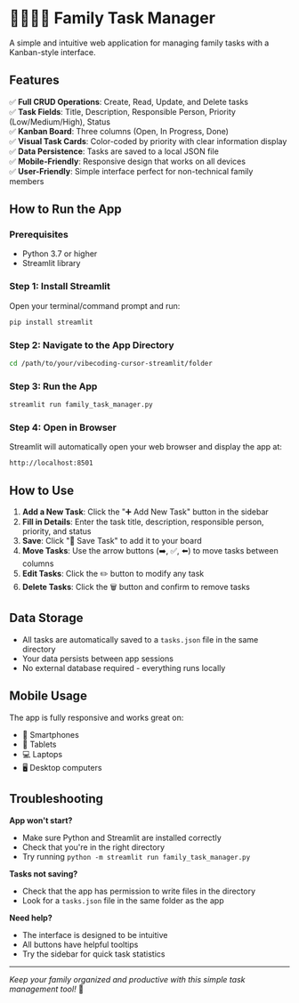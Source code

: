 # 👨‍👩‍👧‍👦 Family Task Manager

A simple and intuitive web application for managing family tasks with a Kanban-style interface.

## Features

✅ **Full CRUD Operations**: Create, Read, Update, and Delete tasks  
✅ **Task Fields**: Title, Description, Responsible Person, Priority (Low/Medium/High), Status  
✅ **Kanban Board**: Three columns (Open, In Progress, Done)  
✅ **Visual Task Cards**: Color-coded by priority with clear information display  
✅ **Data Persistence**: Tasks are saved to a local JSON file  
✅ **Mobile-Friendly**: Responsive design that works on all devices  
✅ **User-Friendly**: Simple interface perfect for non-technical family members  

## How to Run the App

### Prerequisites
- Python 3.7 or higher
- Streamlit library

### Step 1: Install Streamlit
Open your terminal/command prompt and run:
```bash
pip install streamlit
```

### Step 2: Navigate to the App Directory
```bash
cd /path/to/your/vibecoding-cursor-streamlit/folder
```

### Step 3: Run the App
```bash
streamlit run family_task_manager.py
```

### Step 4: Open in Browser
Streamlit will automatically open your web browser and display the app at:
```
http://localhost:8501
```

## How to Use

1. **Add a New Task**: Click the "➕ Add New Task" button in the sidebar
2. **Fill in Details**: Enter the task title, description, responsible person, priority, and status
3. **Save**: Click "💾 Save Task" to add it to your board
4. **Move Tasks**: Use the arrow buttons (➡️, ✅, ⬅️) to move tasks between columns
5. **Edit Tasks**: Click the ✏️ button to modify any task
6. **Delete Tasks**: Click the 🗑️ button and confirm to remove tasks

## Data Storage

- All tasks are automatically saved to a `tasks.json` file in the same directory
- Your data persists between app sessions
- No external database required - everything runs locally

## Mobile Usage

The app is fully responsive and works great on:
- 📱 Smartphones
- 📱 Tablets  
- 💻 Laptops
- 🖥️ Desktop computers

## Troubleshooting

**App won't start?**
- Make sure Python and Streamlit are installed correctly
- Check that you're in the right directory
- Try running `python -m streamlit run family_task_manager.py`

**Tasks not saving?**
- Check that the app has permission to write files in the directory
- Look for a `tasks.json` file in the same folder as the app

**Need help?**
- The interface is designed to be intuitive
- All buttons have helpful tooltips
- Try the sidebar for quick task statistics

---

*Keep your family organized and productive with this simple task management tool!* 🎉
